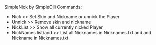 SimpleNick by SimpleOlli
Commands:
- Nick >> Set Skin and Nickname or unnick the Player
- Unnick >> Remove skin and nickname
- NickList >> Show all currently nicked Player
- NickNames list/and >> List all Nicknames in Nicknames.txt and and Nickname in Nicknames.txt
